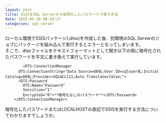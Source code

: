 ```yaml
---
layout: post
title: SSISをSQL Serverから暗号化したパスワードで使う方法
date: 2015-05-28 08:10:27
categories: sql-server
---
```

<p>ローカル環境でSSISパッケージ(.dtsx)を作成した後、別環境のSQL Serverのジョブにパッケージを組み込んで実行するとエラーとなってしまいます。<br>
そこで、dtsxファイルをテキストフォーマットとして開き以下の用に暗号化されたパスワードを平文に書き換えて実行しています。</p>

<pre><code>        &lt;DTS:ConnectionManager
      DTS:ConnectionString="Data Source=DB名;User ID=sqluser名;Initial Catalog=DB名;Provider=SQLNCLI11;Auto Translate=false;"&gt;
      &lt;DTS:Password
        DTS:Name="Password"
        Sensitive="1"
        Encrypted="0"&gt;**暗号化なしのパスワード**&lt;/DTS:Password&gt;
    &lt;/DTS:ConnectionManager&gt;
</code></pre>

<p>暗号化したパスワードまたはLOCALHOSTの表記でSSISを実行する方法についてわかりますでしょうか。</p>
